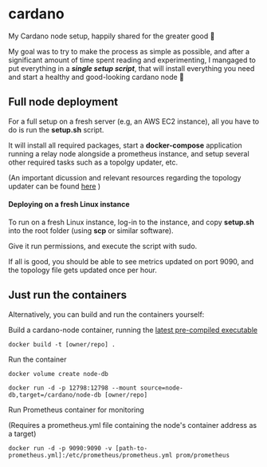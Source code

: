 # cardano
My Cardano node setup, happily shared for the greater good 🍻

My goal was to try to make the process as simple as possible, and after a significant amount of time spent reading and experimenting, I mangaged to put everything in a <strong><em>single setup script</em></strong>, that will install everything you need and start a healthy and good-looking cardano node 🥳 

<h2>Full node deployment</h2>
For a full setup on a fresh server (e.g, an AWS EC2 instance), all you have to do is run the <strong>setup.sh</strong> script.

It will install all required packages, start a <strong>docker-compose</strong> application running a relay node alongside a prometheus instance, and setup several other required tasks such as a topolgy updater, etc.

(An important dicussion and relevant resources regarding the topology updater can be found [here](https://forum.cardano.org/t/is-running-topology-updater-a-must/91494) )

<h4>Deploying on a fresh Linux instance</h4>
To run on a fresh Linux instance, log-in to the instance, and copy <strong>setup.sh</strong> into the root folder (using <strong>scp</strong> or similar software).

Give it run permissions, and execute the script with sudo.

If all is good, you should be able to see metrics updated on port 9090, and the topology file gets updated once per hour.

<h2>Just run the containers</h2>
Alternatively, you can build and run the containers yourself:

Build a cardano-node container, running the [latest pre-compiled executable](https://hydra.iohk.io/job/Cardano/cardano-node/cardano-node-linux/latest/)

```docker build -t [owner/repo] .```

Run the container

```docker volume create node-db```

```docker run -d -p 12798:12798 --mount source=node-db,target=/cardano/node-db [owner/repo]```

Run Prometheus container for monitoring

(Requires a prometheus.yml file containing the node's container address as a target)

```docker run -d -p 9090:9090 -v [path-to-prometheus.yml]:/etc/prometheus/prometheus.yml prom/prometheus```
